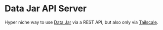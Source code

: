 # Data Jar API Server

Hyper niche way to use [Data Jar](https://datajar.app) via a REST API, but also only via [Tailscale](https://tailscale.com).
